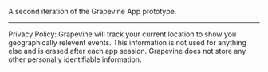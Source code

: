A second iteration of the Grapevine App prototype.
______________________________________________________________________________________________________________________________

Privacy Policy: Grapevine will track your current location to show you geographically relevent events. This information is not used for anything else and is erased after each app session. Grapevine does not store any other personally identifiable information.

